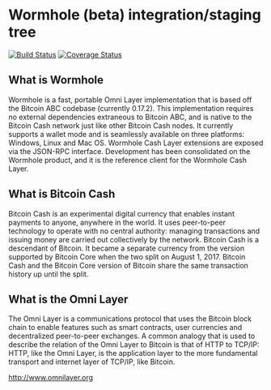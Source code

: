 Wormhole (beta) integration/staging tree
========================================

[![Build Status](https://travis-ci.org/copernet/wormhole.svg?branch=master)](https://travis-ci.org/copernet/wormhole) [![Coverage Status](https://coveralls.io/repos/github/copernet/wormhole/badge.svg?branch=master)](https://coveralls.io/github/copernet/wormhole?branch=master)


What is Wormhole
-----------------

Wormhole is a fast, portable Omni Layer implementation that is based off the Bitcoin ABC codebase (currently 0.17.2). This implementation requires no external dependencies extraneous to Bitcoin ABC, and is native to the Bitcoin Cash network just like other Bitcoin Cash nodes. It currently supports a wallet mode and is seamlessly available on three platforms: Windows, Linux and Mac OS. Wormhole Cash Layer extensions are exposed via the JSON-RPC interface. Development has been consolidated on the Wormhole product, and it is the reference client for the Wormhole Cash Layer.


What is Bitcoin Cash
--------------------
Bitcoin Cash is an experimental digital currency that enables instant payments to anyone, anywhere in the world. It uses peer-to-peer technology to operate with no central authority: managing transactions and issuing money are carried out collectively by the network. Bitcoin Cash is a descendant of Bitcoin. It became a separate currency from the version supported by Bitcoin Core when the two split on August 1, 2017. Bitcoin Cash and the Bitcoin Core version of Bitcoin share the same transaction history up until the split.

What is the Omni Layer
----------------------
The Omni Layer is a communications protocol that uses the Bitcoin block chain to enable features such as smart contracts, user currencies and decentralized peer-to-peer exchanges. A common analogy that is used to describe the relation of the Omni Layer to Bitcoin is that of HTTP to TCP/IP: HTTP, like the Omni Layer, is the application layer to the more fundamental transport and internet layer of TCP/IP, like Bitcoin.

http://www.omnilayer.org
